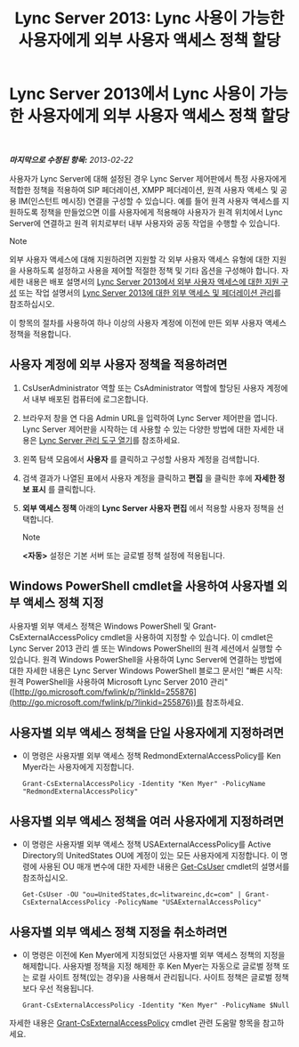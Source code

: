 ﻿---
title: 'Lync Server 2013: Lync 사용이 가능한 사용자에게 외부 사용자 액세스 정책 할당'
TOCTitle: Lync 사용이 가능한 사용자에게 외부 사용자 액세스 정책 할당
ms:assetid: 736fcaad-9f95-4896-b767-e199d86a00a4
ms:mtpsurl: https://technet.microsoft.com/ko-kr/library/Gg398551(v=OCS.15)
ms:contentKeyID: 49304029
ms.date: 08/10/2015
mtps_version: v=OCS.15
ms.translationtype: HT
---

# Lync Server 2013에서 Lync 사용이 가능한 사용자에게 외부 사용자 액세스 정책 할당

 

_**마지막으로 수정된 항목:** 2013-02-22_

사용자가 Lync Server에 대해 설정된 경우 Lync Server 제어판에서 특정 사용자에게 적합한 정책을 적용하여 SIP 페더레이션, XMPP 페더레이션, 원격 사용자 액세스 및 공용 IM(인스턴트 메시징) 연결을 구성할 수 있습니다. 예를 들어 원격 사용자 액세스를 지원하도록 정책을 만들었으면 이를 사용자에게 적용해야 사용자가 원격 위치에서 Lync Server에 연결하고 원격 위치로부터 내부 사용자와 공동 작업을 수행할 수 있습니다.


> [!NOTE]
> 외부 사용자 액세스에 대해 지원하려면 지원할 각 외부 사용자 액세스 유형에 대한 지원을 사용하도록 설정하고 사용을 제어할 적절한 정책 및 기타 옵션을 구성해야 합니다. 자세한 내용은 배포 설명서의 <A href="lync-server-2013-configuring-support-for-external-user-access.md">Lync Server 2013에서 외부 사용자 액세스에 대한 지원 구성</A> 또는 작업 설명서의 <A href="lync-server-2013-managing-federation-and-external-access-to-lync-server-2013.md">Lync Server 2013에 대한 외부 액세스 및 페더레이션 관리</A>를 참조하십시오.



이 항목의 절차를 사용하여 하나 이상의 사용자 계정에 이전에 만든 외부 사용자 액세스 정책을 적용합니다.

## 사용자 계정에 외부 사용자 정책을 적용하려면

1.  CsUserAdministrator 역할 또는 CsAdministrator 역할에 할당된 사용자 계정에서 내부 배포된 컴퓨터에 로그온합니다.

2.  브라우저 창을 연 다음 Admin URL을 입력하여 Lync Server 제어판을 엽니다. Lync Server 제어판을 시작하는 데 사용할 수 있는 다양한 방법에 대한 자세한 내용은 [Lync Server 관리 도구 열기](lync-server-2013-open-lync-server-administrative-tools.md)를 참조하세요.

3.  왼쪽 탐색 모음에서 **사용자** 를 클릭하고 구성할 사용자 계정을 검색합니다.

4.  검색 결과가 나열된 표에서 사용자 계정을 클릭하고 **편집** 을 클릭한 후에 **자세한 정보 표시** 를 클릭합니다.

5.  **외부 액세스 정책** 아래의 **Lync Server 사용자 편집** 에서 적용할 사용자 정책을 선택합니다.
    

    > [!NOTE]
    > <STRONG>&lt;자동&gt;</STRONG> 설정은 기본 서버 또는 글로벌 정책 설정에 적용됩니다.



## Windows PowerShell cmdlet을 사용하여 사용자별 외부 액세스 정책 지정

사용자별 외부 액세스 정책은 Windows PowerShell 및 Grant-CsExternalAccessPolicy cmdlet을 사용하여 지정할 수 있습니다. 이 cmdlet은 Lync Server 2013 관리 셸 또는 Windows PowerShell의 원격 세션에서 실행할 수 있습니다. 원격 Windows PowerShell을 사용하여 Lync Server에 연결하는 방법에 대한 자세한 내용은 Lync Server Windows PowerShell 블로그 문서인 "빠른 시작: 원격 PowerShell을 사용하여 Microsoft Lync Server 2010 관리"([http://go.microsoft.com/fwlink/p/?linkId=255876](http://go.microsoft.com/fwlink/p/?linkid=255876))를 참조하세요.

## 사용자별 외부 액세스 정책을 단일 사용자에게 지정하려면

  - 이 명령은 사용자별 외부 액세스 정책 RedmondExternalAccessPolicy를 Ken Myer라는 사용자에게 지정합니다.
    
        Grant-CsExternalAccessPolicy -Identity "Ken Myer" -PolicyName "RedmondExternalAccessPolicy"

## 사용자별 외부 액세스 정책을 여러 사용자에게 지정하려면

  - 이 명령은 사용자별 외부 액세스 정책 USAExternalAccessPolicy를 Active Directory의 UnitedStates OU에 계정이 있는 모든 사용자에게 지정합니다. 이 명령에 사용된 OU 매개 변수에 대한 자세한 내용은 [Get-CsUser](https://docs.microsoft.com/en-us/powershell/module/skype/Get-CsUser) cmdlet의 설명서를 참조하십시오.
    
        Get-CsUser -OU "ou=UnitedStates,dc=litwareinc,dc=com" | Grant-CsExternalAccessPolicy -PolicyName "USAExternalAccessPolicy"

## 사용자별 외부 액세스 정책 지정을 취소하려면

  - 이 명령은 이전에 Ken Myer에게 지정되었던 사용자별 외부 액세스 정책의 지정을 해제합니다. 사용자별 정책을 지정 해제한 후 Ken Myer는 자동으로 글로벌 정책 또는 로컬 사이트 정책(있는 경우)을 사용해서 관리됩니다. 사이트 정책은 글로벌 정책보다 우선 적용됩니다.
    
        Grant-CsExternalAccessPolicy -Identity "Ken Myer" -PolicyName $Null

자세한 내용은 [Grant-CsExternalAccessPolicy](https://docs.microsoft.com/en-us/powershell/module/skype/Grant-CsExternalAccessPolicy) cmdlet 관련 도움말 항목을 참고하세요.

